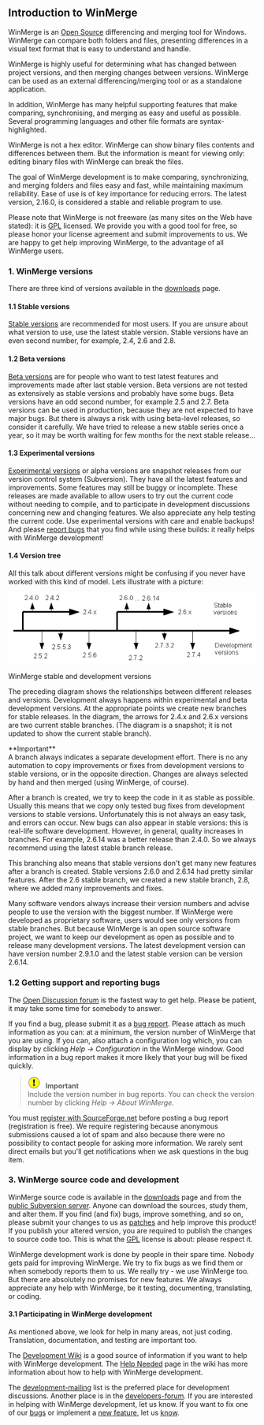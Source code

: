 
Introduction to WinMerge
----

WinMerge is an [Open Source](http://www.opensource.org/) differencing and merging tool for Windows. WinMerge can compare both folders and files, presenting differences in a visual text format that is easy to understand and handle.

WinMerge is highly useful for determining what has changed between project versions, and then merging changes between versions. WinMerge can be used as an external differencing/merging tool or as a standalone   application.

In addition, WinMerge has many helpful supporting features that make comparing, synchronising, and merging as easy and useful as possible. Several programming languages and other file formats are syntax-highlighted.

WinMerge is not a hex editor. WinMerge can show binary files contents and differences between them. But the information is meant for viewing only: editing binary files with WinMerge can break the files.

The goal of WinMerge development is to make comparing, synchronizing, and merging folders and files easy and fast, while maintaining maximum reliability. Ease of use is of key importance for reducing errors. The latest version, 2.16.0, is considered a stable and reliable program to use.

Please note that WinMerge is not freeware (as many sites on the Web have stated): it is [GPL](http://www.gnu.org/licenses/gpl-2.0.html) licensed. We provide you with a good tool for free, so please honor your license agreement and submit improvements to us. We are happy to get help improving WinMerge, to the advantage of all WinMerge users.

### 1. WinMerge versions

There are three kind of versions available in the [downloads](http://sourceforge.net/projects/winmerge/files/) page.

#### 1.1 Stable versions

[Stable versions](http://sourceforge.net/projects/winmerge/files/stable/) are recommended for most users. If you are unsure about what version to use, use the latest stable version. Stable versions have an even second number, for example, 2.4, 2.6 and 2.8.

#### 1.2 Beta versions

[Beta versions](http://sourceforge.net/projects/winmerge/files/beta/) are for people who want to test latest features and improvements made after last stable version. Beta versions are not tested as extensively as stable versions and probably have some bugs. Beta versions have an odd second number, for example 2.5 and 2.7. Beta versions can be used in production, because they are not expected to have major bugs. But there is always a risk with using beta-level releases, so       consider it carefully. We have tried to release a new stable series once a year, so it may be worth waiting for few months for the next stable release...

#### 1.3 Experimental versions

[Experimental versions](http://sourceforge.net/projects/winmerge/files/alpha/) or alpha versions are snapshot releases from our version control system (Subversion). They have all the latest features and improvements. Some features may still be buggy or incomplete. These releases are made available to allow users to try out the current code without needing to compile, and to participate in development discussions concerning new and changing features. We also appreciate any help testing the current code. Use experimental versions with care and enable backups! And please [report bugs](http://sourceforge.net/p/winmerge/bugs/) that you find while using these builds: it really helps with WinMerge development!

#### 1.4 Version tree

All this talk about different versions might be confusing if you never have worked with this kind of model. Lets illustrate with a picture:

![](./art/WinMerge_versions.png)

WinMerge stable and development versions

The preceding diagram shows the relationships between different releases and versions. Development always happens within experimental and beta development versions. At the appropriate points we create new branches for stable releases. In the diagram, the arrows for 2.4.x and 2.6.x versions are two current stable branches. (The diagram is a snapshot; it is not updated to show the current stable branch).
      
<div class="flash">**Important** <br/> A branch always indicates a separate development effort. There is no any automation to copy improvements or fixes from development versions to stable versions, or in the opposite direction. Changes are always selected by hand and then merged (using WinMerge, of course).</div>
        
After a branch is created, we try to keep the code in it as stable as possible. Usually this means that we copy only tested bug fixes from development versions to stable versions. Unfortunately this is not always an easy task, and errors can occur. New bugs can also appear in stable versions: this is real-life software development. However, in general, quality increases in branches. For example, 2.6.14 was a better release than 2.4.0. So we always recommend using the latest stable branch release.

This branching also means that stable versions don't get many new features after a branch is created. Stable versions 2.6.0 and 2.6.14 had pretty similar features. After the 2.6 stable branch, we created a new stable branch, 2.8, where we added many improvements and fixes.

 Many software vendors always increase their version numbers and advise people to use the version with the biggest number. If WinMerge were developed as proprietary software, users would see only versions from stable branches. But because WinMerge is an open source software project,  we want to keep our development as open as possible and to release many development versions. The latest development version can have version  number 2.9.1.0 and the latest stable version can be version 2.6.14.

### 1.2 Getting support and reporting bugs

The [Open Discussion forum](http://forums.winmerge.org/viewforum.php?f=4) is the fastest way to get help. Please be patient, it may take some time for somebody to answer.

If you find a bug, please submit it as a [bug report](http://sourceforge.net/p/winmerge/bugs/). Please attach as much information as you can: at a minimum, the version number of WinMerge that you are using. If you can, also attach a configuration log which, you can display by clicking *Help &rarr; Configuration* in the WinMerge window. Good information in a bug report makes it more likely that your bug will be fixed quickly.</para>

> ![](./images/important.gif) &nbsp;  **Important** <br/>Include the version number in bug reports. You can check the version number by clicking *Help&nbsp;&rarr;&nbsp;About&nbsp;WinMerge*.

You must [register with SourceForge.net](https://sourceforge.net/account/registration/) before posting a bug report (registration is free). We require registering because anonymous submissions caused a lot of spam and also because there were no possibility to contact people for asking more information. We rarely sent direct emails but you'll get notifications when we ask questions in the bug item.

### 3. WinMerge source code and development

WinMerge source code is available in the [downloads](http://sourceforge.net/projects/winmerge/files/) page and from the [public Subversion server](http://sourceforge.net/p/winmerge/code/). Anyone can download the sources, study them, and alter them. If you find (and fix) bugs, improve something, and so on, please submit your changes to us as [patches](http://sourceforge.net/p/winmerge/patches/) and help improve this product! If you publish your altered version, you are required to publish the changes to source code too. This is what the [GPL](http://www.gnu.org/licenses/gpl-2.0.html) license is about: please respect it.</para>

WinMerge development work is done by people in their spare time. Nobody gets paid for improving WinMerge. We try to fix bugs as we find them or when somebody reports them to us. We really try - we use WinMerge too. But there are absolutely no promises for new features. We always appreciate any help with WinMerge, be it testing, documenting, translating, or coding.

#### 3.1 Participating in WinMerge development

As mentioned above, we look for help in many areas, not just coding. Translation, documentation, and testing are important too.

The [Development Wiki](http://wiki.winmerge.org/) is a good source of information if you want to help with WinMerge development. The [Help Needed](http://wiki.winmerge.org/wiki/Help_Needed) page in the wiki has more information about how to help with WinMerge development.

The [development-mailing](http://winmerge.org/support/mailing-lists.php) list is the preferred place for development discussions. Another place is in the [developers-forum](http://forums.winmerge.org/viewforum.php?f=6). If you are interested in helping with WinMerge development, let us know. If you want to fix one of our [bugs](http://sourceforge.net/p/winmerge/bugs/) or implement a [new feature](http://sourceforge.net/p/winmerge/feature-requests/), let us [know](http://forums.winmerge.org/viewforum.php?f=6).
      